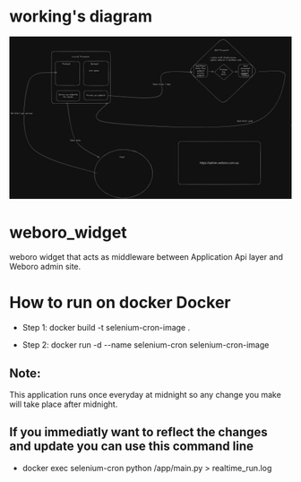 # working's diagram
![what i do is](./WorkingDiagram.png)

# weboro_widget
weboro widget that acts as middleware between Application Api layer and Weboro admin site.

# How to run on docker Docker 
- Step 1: docker build -t selenium-cron-image .

- Step 2: docker run -d --name selenium-cron selenium-cron-image

## Note:
This application runs once everyday at midnight so any change you make will take place after midnight. 

## If you immediatly want to reflect the changes and update you can use this command line 
- docker exec selenium-cron python /app/main.py > realtime_run.log
